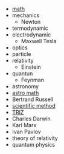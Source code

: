 
* [math](https://github.com/streamcode9/os/blob/main/math.md)
* mechanics
  * Newton
* termodynamic
* electrodynamic
  * Maxwell Tesla
* optics
* particle
* relativity
  * Einstein
* quantun
  * Feynman
* astronomy
* [astro math](http://www.danfleisch.com/sgmoa/)
* Bertrand Russell
* [scientific method](https://en.m.wikipedia.org/wiki/Scientific_method)
* [TRIZ](https://en.m.wikipedia.org/wiki/TRIZ)
* Charles Darwin
* Karl Marx
* Ivan Pavlov
* theory of relativity
* quantum physics
  
